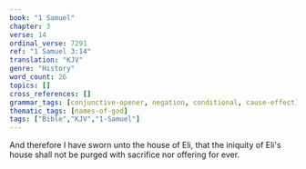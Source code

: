 ```yaml
---
book: "1 Samuel"
chapter: 3
verse: 14
ordinal_verse: 7291
ref: "1 Samuel 3:14"
translation: "KJV"
genre: "History"
word_count: 26
topics: []
cross_references: []
grammar_tags: [conjunctive-opener, negation, conditional, cause-effect]
thematic_tags: [names-of-god]
tags: ["Bible","KJV","1-Samuel"]
---
```

And therefore I have sworn unto the house of Eli, that the iniquity of Eli's house shall not be purged with sacrifice nor offering for ever.
